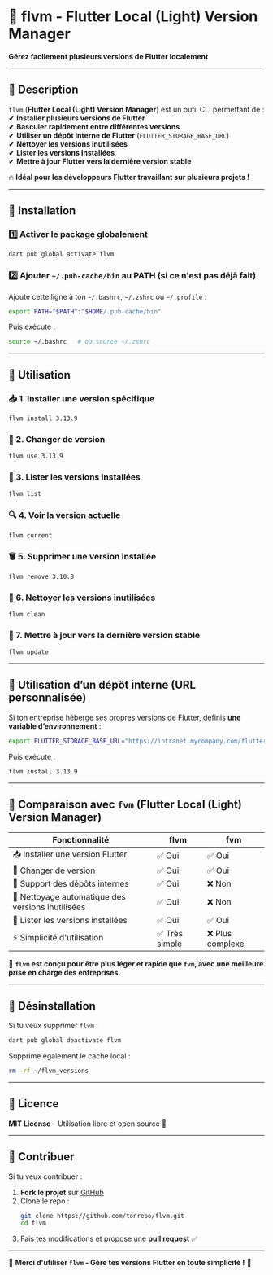 # 🚀 flvm - Flutter Local (Light) Version Manager
**Gérez facilement plusieurs versions de Flutter localement**

---

## 📌 Description
`flvm` (**Flutter Local (Light) Version Manager**) est un outil CLI permettant de :
✔ **Installer plusieurs versions de Flutter**  
✔ **Basculer rapidement entre différentes versions**  
✔ **Utiliser un dépôt interne de Flutter** (`FLUTTER_STORAGE_BASE_URL`)  
✔ **Nettoyer les versions inutilisées**  
✔ **Lister les versions installées**  
✔ **Mettre à jour Flutter vers la dernière version stable**  

🔥 **Idéal pour les développeurs Flutter travaillant sur plusieurs projets !**  

---

## 📌 Installation

### 1️⃣ Activer le package globalement
```bash
dart pub global activate flvm
```

### 2️⃣ Ajouter `~/.pub-cache/bin` au PATH (si ce n'est pas déjà fait)
Ajoute cette ligne à ton `~/.bashrc`, `~/.zshrc` ou `~/.profile` :
```bash
export PATH="$PATH":"$HOME/.pub-cache/bin"
```
Puis exécute :
```bash
source ~/.bashrc   # ou source ~/.zshrc
```

---

## 📌 Utilisation

### 📥 1. Installer une version spécifique
```bash
flvm install 3.13.9
```

### 🔄 2. Changer de version
```bash
flvm use 3.13.9
```

### 📜 3. Lister les versions installées
```bash
flvm list
```

### 🔍 4. Voir la version actuelle
```bash
flvm current
```

### 🗑️ 5. Supprimer une version installée
```bash
flvm remove 3.10.8
```

### 🧹 6. Nettoyer les versions inutilisées
```bash
flvm clean
```

### 🔄 7. Mettre à jour vers la dernière version stable
```bash
flvm update
```

---

## 📌 Utilisation d’un dépôt interne (URL personnalisée)

Si ton entreprise héberge ses propres versions de Flutter, définis **une variable d’environnement** :
```bash
export FLUTTER_STORAGE_BASE_URL="https://intranet.mycompany.com/flutter"
```
Puis exécute :
```bash
flvm install 3.13.9
```

---

## 📌 Comparaison avec `fvm` (Flutter Local (Light) Version Manager)

| Fonctionnalité  | flvm | fvm |
|----------------|------|------|
| 📥 Installer une version Flutter | ✅ Oui | ✅ Oui |
| 🔄 Changer de version | ✅ Oui | ✅ Oui |
| 🏢 Support des dépôts internes | ✅ Oui | ❌ Non |
| 🧹 Nettoyage automatique des versions inutilisées | ✅ Oui | ❌ Non |
| 📜 Lister les versions installées | ✅ Oui | ✅ Oui |
| ⚡ Simplicité d'utilisation | ✅ Très simple | ❌ Plus complexe |

🔹 **`flvm` est conçu pour être plus léger et rapide que `fvm`, avec une meilleure prise en charge des entreprises.**  

---

## 📌 Désinstallation

Si tu veux supprimer `flvm` :
```bash
dart pub global deactivate flvm
```

Supprime également le cache local :
```bash
rm -rf ~/flvm_versions
```

---

## 📌 Licence

**MIT License** - Utilisation libre et open source 🚀  

---

## 📌 Contribuer

Si tu veux contribuer :
1. **Fork le projet** sur [GitHub](https://github.com/tonrepo/flvm)
2. Clone le repo :
   ```bash
   git clone https://github.com/tonrepo/flvm.git
   cd flvm
   ```
3. Fais tes modifications et propose une **pull request** ✅

---

🚀 **Merci d'utiliser `flvm` - Gère tes versions Flutter en toute simplicité !** 🎯
